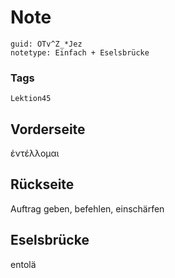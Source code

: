 # Note
```
guid: OTv^Z_*Jez
notetype: Einfach + Eselsbrücke
```

### Tags
```
Lektion45
```

## Vorderseite
ἐντέλλομαι

## Rückseite
Auftrag geben, befehlen, einschärfen

## Eselsbrücke
entolä
